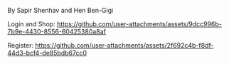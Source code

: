 By Sapir Shenhav and Hen Ben-Gigi



Login and Shop:
https://github.com/user-attachments/assets/9dcc996b-7b9e-4430-8556-60425380a8af


Register:
https://github.com/user-attachments/assets/2f692c4b-f8df-44d3-bcf4-de85bdb67cc0

